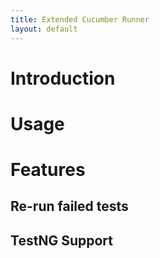 ```yaml
---
title: Extended Cucumber Runner
layout: default
---
```


# Introduction

# Usage

# Features

## Re-run failed tests

## TestNG Support